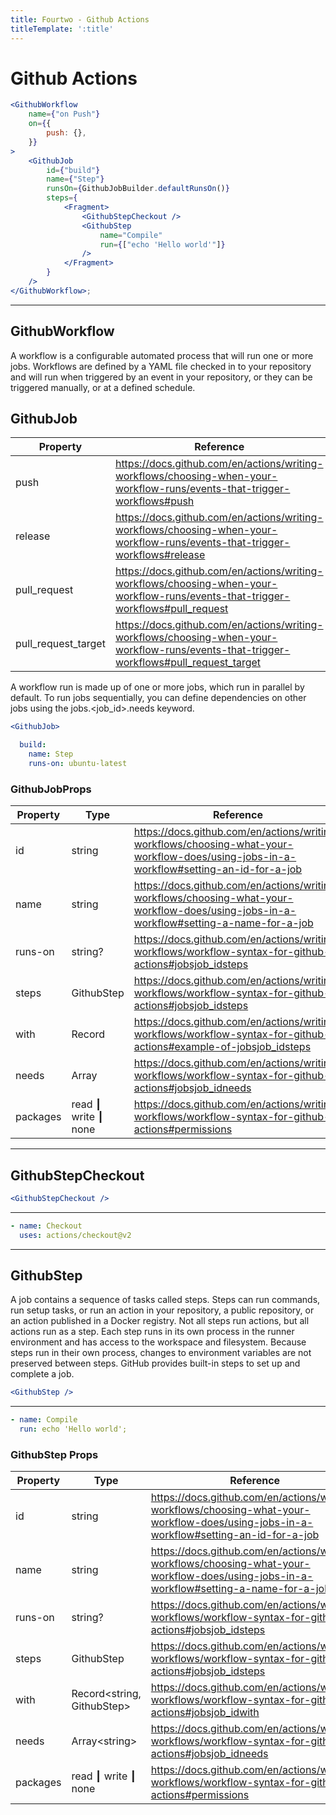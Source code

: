 ```yaml
---
title: Fourtwo - Github Actions
titleTemplate: ':title'
---
```


# Github Actions

```jsx
<GithubWorkflow
	name={"on Push"}
	on={{
		push: {},
	}}
>
	<GithubJob
		id={"build"}
		name={"Step"}
		runsOn={GithubJobBuilder.defaultRunsOn()}
		steps={
			<Fragment>
				<GithubStepCheckout />
				<GithubStep
					name="Compile"
					run={["echo 'Hello world'"]}
				/>
			</Fragment>
		}
	/>
</GithubWorkflow>;
```

---

## GithubWorkflow

A workflow is a configurable automated process that will run one or more jobs. Workflows are defined by a YAML file checked in to your repository and will run when triggered by an event in your repository, or they can be triggered manually, or at a defined schedule.


## GithubJob

| Property | Reference |
|---|---|
| push | https://docs.github.com/en/actions/writing-workflows/choosing-when-your-workflow-runs/events-that-trigger-workflows#push |
| release | https://docs.github.com/en/actions/writing-workflows/choosing-when-your-workflow-runs/events-that-trigger-workflows#release |
| pull_request | https://docs.github.com/en/actions/writing-workflows/choosing-when-your-workflow-runs/events-that-trigger-workflows#pull_request |
| pull_request_target | https://docs.github.com/en/actions/writing-workflows/choosing-when-your-workflow-runs/events-that-trigger-workflows#pull_request_target |

A workflow run is made up of one or more jobs, which run in parallel by default. To run jobs sequentially, you can define dependencies on other jobs using the jobs.<job_id>.needs keyword.

```jsx
<GithubJob>
```

```yaml
  build:
    name: Step
    runs-on: ubuntu-latest
```

### GithubJobProps

| Property | Type                | Reference                                                                                                                               | 
|----------|---------------------|-----------------------------------------------------------------------------------------------------------------------------------------|
| id       | string              | https://docs.github.com/en/actions/writing-workflows/choosing-what-your-workflow-does/using-jobs-in-a-workflow#setting-an-id-for-a-job  |
| name     | string              | https://docs.github.com/en/actions/writing-workflows/choosing-what-your-workflow-does/using-jobs-in-a-workflow#setting-a-name-for-a-job |
| runs-on  | string?             | https://docs.github.com/en/actions/writing-workflows/workflow-syntax-for-github-actions#jobsjob_idsteps                                 |
| steps    | GithubStep         | https://docs.github.com/en/actions/writing-workflows/workflow-syntax-for-github-actions#jobsjob_idsteps                                 |
| with     | Record              | https://docs.github.com/en/actions/writing-workflows/workflow-syntax-for-github-actions#example-of-jobsjob_idsteps                      |
| needs    | Array              | https://docs.github.com/en/actions/writing-workflows/workflow-syntax-for-github-actions#jobsjob_idneeds                                 |
| packages | read ┃ write ┃ none | https://docs.github.com/en/actions/writing-workflows/workflow-syntax-for-github-actions#permissions                                     |

---

## GithubStepCheckout



```jsx
<GithubStepCheckout />
```

---

```yaml
- name: Checkout
  uses: actions/checkout@v2
```

---

## GithubStep

A job contains a sequence of tasks called steps. Steps can run commands, run setup tasks, or run an action in your repository, a public repository, or an action published in a Docker registry. Not all steps run actions, but all actions run as a step. Each step runs in its own process in the runner environment and has access to the workspace and filesystem. Because steps run in their own process, changes to environment variables are not preserved between steps. GitHub provides built-in steps to set up and complete a job.


```jsx
<GithubStep />
```

---

```yaml
- name: Compile
  run: echo 'Hello world';
```

### GithubStep Props

| Property | Type                         | Reference                                                                                                                               |
|----------|------------------------------|-----------------------------------------------------------------------------------------------------------------------------------------|
| id       | string                       | https://docs.github.com/en/actions/writing-workflows/choosing-what-your-workflow-does/using-jobs-in-a-workflow#setting-an-id-for-a-job  |
| name     | string                       | https://docs.github.com/en/actions/writing-workflows/choosing-what-your-workflow-does/using-jobs-in-a-workflow#setting-a-name-for-a-job |
| runs-on  | string?                      | https://docs.github.com/en/actions/writing-workflows/workflow-syntax-for-github-actions#jobsjob_idsteps                                 |
| steps    | GithubStep                  | https://docs.github.com/en/actions/writing-workflows/workflow-syntax-for-github-actions#jobsjob_idsteps                                 |
| with     | Record<string, GithubStep>  | https://docs.github.com/en/actions/writing-workflows/workflow-syntax-for-github-actions#jobsjob_idwith                      |
| needs    | Array\<string>                | https://docs.github.com/en/actions/writing-workflows/workflow-syntax-for-github-actions#jobsjob_idneeds                                 |
| packages | read ┃ write ┃ none  | https://docs.github.com/en/actions/writing-workflows/workflow-syntax-for-github-actions#permissions                                     |           |

